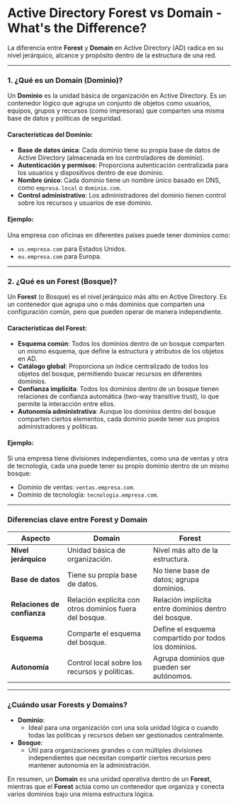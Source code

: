 # Active Directory Forest vs Domain - What's the Difference?

La diferencia entre **Forest** y **Domain** en Active Directory (AD) radica en su nivel jerárquico, alcance y propósito dentro de la estructura de una red.

---

### **1. ¿Qué es un Domain (Dominio)?**
Un **Dominio** es la unidad básica de organización en Active Directory. Es un contenedor lógico que agrupa un conjunto de objetos como usuarios, equipos, grupos y recursos (como impresoras) que comparten una misma base de datos y políticas de seguridad.

#### Características del Dominio:
- **Base de datos única**: Cada dominio tiene su propia base de datos de Active Directory (almacenada en los controladores de dominio).
- **Autenticación y permisos**: Proporciona autenticación centralizada para los usuarios y dispositivos dentro de ese dominio.
- **Nombre único**: Cada dominio tiene un nombre único basado en DNS, como `empresa.local` o `dominio.com`.
- **Control administrativo**: Los administradores del dominio tienen control sobre los recursos y usuarios de ese dominio.

#### Ejemplo:
Una empresa con oficinas en diferentes países puede tener dominios como:
- `us.empresa.com` para Estados Unidos.
- `eu.empresa.com` para Europa.

---

### **2. ¿Qué es un Forest (Bosque)?**
Un **Forest** (o Bosque) es el nivel jerárquico más alto en Active Directory. Es un contenedor que agrupa uno o más dominios que comparten una configuración común, pero que pueden operar de manera independiente.

#### Características del Forest:
- **Esquema común**: Todos los dominios dentro de un bosque comparten un mismo esquema, que define la estructura y atributos de los objetos en AD.
- **Catálogo global**: Proporciona un índice centralizado de todos los objetos del bosque, permitiendo buscar recursos en diferentes dominios.
- **Confianza implícita**: Todos los dominios dentro de un bosque tienen relaciones de confianza automática (two-way transitive trust), lo que permite la interacción entre ellos.
- **Autonomía administrativa**: Aunque los dominios dentro del bosque comparten ciertos elementos, cada dominio puede tener sus propios administradores y políticas.

#### Ejemplo:
Si una empresa tiene divisiones independientes, como una de ventas y otra de tecnología, cada una puede tener su propio dominio dentro de un mismo bosque:
- Dominio de ventas: `ventas.empresa.com`.
- Dominio de tecnología: `tecnologia.empresa.com`.

---

### **Diferencias clave entre Forest y Domain**

| **Aspecto**             | **Domain**                                     | **Forest**                                 |
|--------------------------|-----------------------------------------------|-------------------------------------------|
| **Nivel jerárquico**     | Unidad básica de organización.                | Nivel más alto de la estructura.          |
| **Base de datos**        | Tiene su propia base de datos.                | No tiene base de datos; agrupa dominios.  |
| **Relaciones de confianza** | Relación explícita con otros dominios fuera del bosque. | Relación implícita entre dominios dentro del bosque. |
| **Esquema**              | Comparte el esquema del bosque.               | Define el esquema compartido por todos los dominios. |
| **Autonomía**            | Control local sobre los recursos y políticas. | Agrupa dominios que pueden ser autónomos. |

---

### **¿Cuándo usar Forests y Domains?**
- **Dominio**:
  - Ideal para una organización con una sola unidad lógica o cuando todas las políticas y recursos deben ser gestionados centralmente.
- **Bosque**:
  - Útil para organizaciones grandes o con múltiples divisiones independientes que necesitan compartir ciertos recursos pero mantener autonomía en la administración.

En resumen, un **Domain** es una unidad operativa dentro de un **Forest**, mientras que el **Forest** actúa como un contenedor que organiza y conecta varios dominios bajo una misma estructura lógica.
